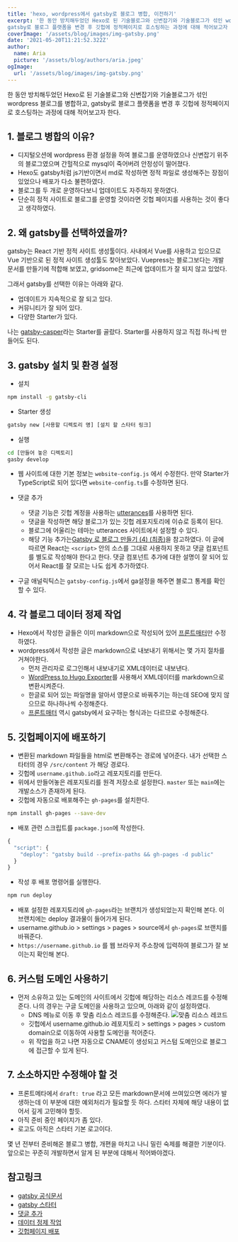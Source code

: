 ```yaml
---
title: 'hexo, wordpress에서 gatsby로 블로그 병합, 이전하기'
excerpt: '한 동안 방치해두었던 Hexo로 된 기술블로그와 신변잡기와 기술블로그가 섞인 wordpress 블로그를 병합하고,
gatsby로 블로그 플랫폼을 변경 후 깃헙에 정적페이지로 호스팅하는 과정에 대해 적어보고자 한다.'
coverImage: '/assets/blog/images/img-gatsby.png'
date: '2021-05-20T11:21:52.322Z'  
author:
  name: Aria
  picture: '/assets/blog/authors/aria.jpeg'
ogImage:
  url: '/assets/blog/images/img-gatsby.png'
---
```


한 동안 방치해두었던 Hexo로 된 기술블로그와 신변잡기와 기술블로그가 섞인 wordpress 블로그를 병합하고,
gatsby로 블로그 플랫폼을 변경 후 깃헙에 정적페이지로 호스팅하는 과정에 대해 적어보고자 한다.

## 1. 블로그 병합의 이유?
* 디지털오션에 wordpress 환경 설정을 하여 블로그를 운영하였으나 신변잡기 위주의 블로그였으며 
간헐적으로 mysql이 죽어버려 안정성이 떨어졌다. 
* Hexo도 gatsby처럼 js기반이면서 md로 작성하면 정적 파일로 생성해주는 장점이 있었으나 배포가 다소 불편하였다.
* 블로그를 두 개로 운영하다보니 업데이트도 자주하지 못하였다.
* 단순히 정적 사이트로 블로그를 운영할 것이라면 깃헙 페이지를 사용하는 것이 좋다고 생각하였다.

## 2. 왜 gatsby를 선택하였을까?
gatsby는 React 기반 정적 사이트 생성툴이다.
사내에서 Vue를 사용하고 있으므로 Vue 기반으로 된 정적 사이트 생성툴도 찾아보았다. 
Vuepress는 블로그보다는 개발 문서를 만들기에 적합해 보였고, 
gridsome은 최근에 업데이트가 잘 되지 않고 있었다.

그래서 gatsby를 선택한 이유는 아래와 같다.
* 업데이트가 지속적으로 잘 되고 있다.
* 커뮤니티가 잘 되어 있다.
* 다양한 Starter가 있다.

나는 [gatsby-casper](https://www.gatsbyjs.com/starters/scttcper/gatsby-casper)라는 Starter를 골랐다. Starter를 사용하지 않고 직접 하나씩 만들어도 된다.


## 3. gatsby 설치 및 환경 설정
* 설치
~~~ bash
npm install -g gatsby-cli
~~~

* Starter 생성
~~~ bash
gatsby new [사용할 디렉토리 명] [설치 할 스타터 링크]
~~~

* 실행
~~~ bash
cd [만들어 놓은 디렉토리]
gasby develop
~~~

* 웹 사이트에 대한 기본 정보는 `website-config.js` 에서 수정한다. 
만약 Starter가 TypeScript로 되어 있다면 `website-config.ts`를 수정하면 된다.

* 댓글 추가
  * 댓글 기능은 깃헙 계정을 사용하는 [utterances](https://utteranc.es/)를 사용하면 된다.
  * 댓글을 작성하면 해당 블로그가 있는 깃헙 레포지토리에 이슈로 등록이 된다.
  * 블로그에 어울리는 테마는 utterances 사이트에서 설정할 수 있다. 
  * 해당 기능 추가는[Gatsby 로 블로그 만들기 (4) (최종)](https://velog.io/@iamchanii/build-a-blog-with-gatsby-and-typescript-part-4)을 참고하였다. 
  이 글에 따르면 React는 `<script>` 안의 소스를 그대로 사용하지 못하고 댓글 컴포넌트를 별도로 작성해야 한다고 한다.
  댓글 컴포넌트 추가에 대한 설명이 잘 되어 있어서 React를 잘 모르는 나도 쉽게 추가하였다. 
* 구글 애널릭틱스는 `gatsby-config.js`에서 ga설정을 해주면 블로그 통계를 확인할 수 있다. 
## 4. 각 블로그 데이터 정제 작업
* Hexo에서 작성한 글들은 이미 markdown으로 작성되어 있어 [프론트매터](https://jekyllrb.com/docs/front-matter/)만 수정하였다. 
* wordpress에서 작성한 글은 markdown으로 내보내기 위해서는 몇 가지 절차를 거쳐야한다.
  * 먼저 관리자로 로그인해서 내보내기로 XML데이터로 내보낸다. 
  * [WordPress to Hugo Exporter](https://github.com/SchumacherFM/wordpress-to-hugo-exporter)를 사용해서 XML데이터를 markdown으로 변환시켜준다.
  * 한글로 되어 있는 파일명을 알아서 영문으로 바꿔주기는 하는데 SEO에 맞지 않으므로 하나하나씩 수정해준다. 
  * [프론트매터](https://jekyllrb.com/docs/front-matter/) 역시 gatsby에서 요구하는 형식과는 다르므로 수정해준다.
## 5. 깃헙페이지에 배포하기
* 변환된 markdown 파일들을 html로 변환해주는 경로에 넣어준다. 내가 선택한 스타터의 경우 `/src/content` 가 해당 경로다.
* 깃헙에 `username.github.io`라고 레포지토리를 만든다. 
* 위에서 만들어놓은 레포지토리를 원격 저장소로 설정한다. `master` 또는 `main`에는 개발소스가 존재하게 된다.
* 깃헙에 자동으로 배포해주는 `gh-pages`를 설치한다. 
~~~ bash
npm install gh-pages --save-dev
~~~

* 배포 관련 스크립트를 `package.json`에 작성한다.
~~~ javascript
{
  "script": {
    "deploy": "gatsby build --prefix-paths && gh-pages -d public"
  }
}
~~~
* 작성 후 배포 명령어를 실행한다.
~~~ bash
npm run deploy
~~~
* 배포 설정한 레포지토리에 `gh-pages`라는 브랜치가 생성되었는지 확인해 본다. 이 브랜치에는 deploy 결과물이 들어가게 된다.
*  username.github.io > settings > pages > source에서 `gh-pages`로 브랜치를 바꿔준다. 
* `https://username.github.io` 를 웹 브라우저 주소창에 입력하여 블로그가 잘 보이는지 확인해 본다.
## 6. 커스텀 도메인 사용하기
* 먼저 소유하고 있는 도메인의 사이트에서 깃헙에 해당하는 리소스 레코드를 수정해준다. 
나의 경우는 구글 도메인을 사용하고 있으며, 아래와 같이 설정하였다. 
  * DNS 메뉴로 이동 후 맞춤 리소스 레코드를 수정해준다. 
  ![맞춤 리소스 레코드](/assets/blog/images/dns-record.png)
  * 깃헙에서 username.github.io 레포지토리 > settings > pages > custom domain으로 이동하여 사용할 도메인을 적어준다.
  * 위 작업을 하고 나면 자동으로 CNAME이 생성되고 커스텀 도메인으로 블로그에 접근할 수 있게 된다. 

## 7. 소소하지만 수정해야 할 것
* 프론트메타에서 `draft: true` 라고 모든 markdown문서에 쓰여있으면 에러가 발생하는데 이 부분에 대한 예외처리가 필요할 듯 하다. 
스타터 자체에 해당 내용이 없어서 깊게 고민해야 할듯.
* 아직 준비 중인 페이지가 좀 있다.
* 로고도 아직은 스타터 기본 로고이다.

몇 년 전부터 준비해온 블로그 병합, 개편을 마치고 나니 밀린 숙제를 해결한 기분이다.
앞으로는 꾸준히 개발하면서 알게 된 부분에 대해서 적어봐야겠다. 

## 참고링크
* [gatsby 공식문서](https://www.gatsbyjs.com/docs/)
* [gatsby 스타터](https://www.gatsbyjs.com/starters/?)
* [댓글 추가](https://velog.io/@iamchanii/build-a-blog-with-gatsby-and-typescript-part-4)
* [데이터 정제 작업](https://blog.aliencube.org/ko/2020/01/03/migrating-wordpress-to-gridsome-on-netlify-through-github-actions/) 
* [깃헙페이지 배포](https://www.gatsbyjs.com/docs/how-to/previews-deploys-hosting/how-gatsby-works-with-github-pages/)
